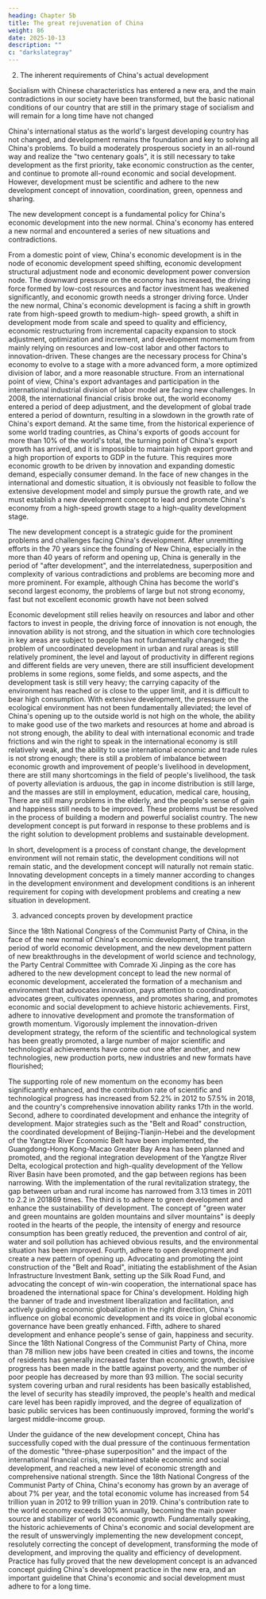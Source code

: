 ```yaml
---
heading: Chapter 5b
title: The great rejuvenation of China
weight: 86
date: 2025-10-13
description: ""
c: "darkslategray"
---
```




2. The inherent requirements of China's actual development

Socialism with Chinese characteristics has entered a new era, and the main contradictions in our
society have been transformed, but the basic national conditions of our country that are still in the
primary stage of socialism and will remain for a long time have not changed

China's international status as the world's largest developing country has not changed, and
development remains the foundation and key to solving all China's problems. To build a moderately
prosperous society in an all-round way and realize the "two centenary goals", it is still necessary to
take development as the first priority, take economic construction as the center, and continue to
promote all-round economic and social development. However, development must be scientific and
adhere to the new development concept of innovation, coordination, green, openness and sharing.

The new development concept is a fundamental policy for China's economic development into the
new normal. China's economy has entered a new normal and encountered a series of new situations
and contradictions. 

From a domestic point of view, China's economic development is in the node of
economic development speed shifting, economic development structural adjustment node and
economic development power conversion node. The downward pressure on the economy has
increased, the driving force formed by low-cost resources and factor investment has weakened
significantly, and economic growth needs a stronger driving force. Under the new normal, China's
economic development is facing a shift in growth rate from high-speed growth to medium-high-
speed growth, a shift in development mode from scale and speed to quality and efficiency, economic
restructuring from incremental capacity expansion to stock adjustment, optimization and increment,
and development momentum from mainly relying on resources and low-cost labor and other factors
to innovation-driven. These changes are the necessary process for China's economy to evolve to a
stage with a more advanced form, a more optimized division of labor, and a more reasonable
structure. From an international point of view, China's export advantages and participation in the
international industrial division of labor model are facing new challenges. In 2008, the international
financial crisis broke out, the world economy entered a period of deep adjustment, and the
development of global trade entered a period of downturn, resulting in a slowdown in the growth
rate of China's export demand. At the same time, from the historical experience of some world
trading countries, as China's exports of goods account for more than 10% of the world's total, the
turning point of China's export growth has arrived, and it is impossible to maintain high export
growth and a high proportion of exports to GDP in the future. This requires more economic growth
to be driven by innovation and expanding domestic demand, especially consumer demand. In the
face of new changes in the international and domestic situation, it is obviously not feasible to follow
the extensive development model and simply pursue the growth rate, and we must establish a new
development concept to lead and promote China's economy from a high-speed growth stage to a
high-quality development stage.

The new development concept is a strategic guide for the prominent problems and challenges facing
China's development. After unremitting efforts in the 70 years since the founding of New China,
especially in the more than 40 years of reform and opening up, China is generally in the period of
"after development", and the interrelatedness, superposition and complexity of various
contradictions and problems are becoming more and more prominent. For example, although China
has become the world's second largest economy, the problems of large but not strong economy, fast
but not excellent economic growth have not been solved

Economic development still relies heavily on resources and labor and other factors to invest in
people, the driving force of innovation is not enough, the innovation ability is not strong, and the
situation in which core technologies in key areas are subject to people has not fundamentally
changed; the problem of uncoordinated development in urban and rural areas is still relatively
prominent, the level and layout of productivity in different regions and different fields are very
uneven, there are still insufficient development problems in some regions, some fields, and some
aspects, and the development task is still very heavy; the carrying capacity of the environment has
reached or is close to the upper limit, and it is difficult to bear high consumption. With extensive
development, the pressure on the ecological environment has not been fundamentally alleviated; the
level of China's opening up to the outside world is not high on the whole, the ability to make good
use of the two markets and resources at home and abroad is not strong enough, the ability to deal
with international economic and trade frictions and win the right to speak in the international
economy is still relatively weak, and the ability to use international economic and trade rules is not
strong enough; there is still a problem of imbalance between economic growth and improvement of
people's livelihood in development, there are still many shortcomings in the field of people's
livelihood, the task of poverty alleviation is arduous, the gap in income distribution is still large, and
the masses are still in employment, education, medical care, housing, There are still many problems
in the elderly, and the people's sense of gain and happiness still needs to be improved. These
problems must be resolved in the process of building a modern and powerful socialist country. The
new development concept is put forward in response to these problems and is the right solution to
development problems and sustainable development.

In short, development is a process of constant change, the development environment will not remain
static, the development conditions will not remain static, and the development concept will naturally
not remain static. Innovating development concepts in a timely manner according to changes in the
development environment and development conditions is an inherent requirement for coping with
development problems and creating a new situation in development.

3. advanced concepts proven by development practice

Since the 18th National Congress of the Communist Party of China, in the face of the new normal
of China's economic development, the transition period of world economic development, and the
new development pattern of new breakthroughs in the development of world science and technology,
the Party Central Committee with Comrade Xi Jinping as the core has adhered to the new
development concept to lead the new normal of economic development, accelerated the formation
of a mechanism and environment that advocates innovation, pays attention to coordination,
advocates green, cultivates openness, and promotes sharing, and promotes economic and social
development to achieve historic achievements.
First, adhere to innovative development and promote the transformation of growth momentum.
Vigorously implement the innovation-driven development strategy, the reform of the scientific and
technological system has been greatly promoted, a large number of major scientific and
technological achievements have come out one after another, and new technologies, new production
ports, new industries and new formats have flourished;

The supporting role of new momentum on the economy has been significantly enhanced, and the
contribution rate of scientific and technological progress has increased from 52.2% in 2012 to 57.5%
in 2018, and the country's comprehensive innovation ability ranks 17th in the world. Second, adhere
to coordinated development and enhance the integrity of development. Major strategies such as the
"Belt and Road" construction, the coordinated development of Beijing-Tianjin-Hebei and the
development of the Yangtze River Economic Belt have been implemented, the Guangdong-Hong
Kong-Macao Greater Bay Area has been planned and promoted, and the regional integration
development of the Yangtze River Delta, ecological protection and high-quality development of the
Yellow River Basin have been promoted, and the gap between regions has been narrowing. With the
implementation of the rural revitalization strategy, the gap between urban and rural income has
narrowed from 3.13 times in 2011 to 2.2 in 201869 times. The third is to adhere to green
development and enhance the sustainability of development. The concept of "green water and green
mountains are golden mountains and silver mountains" is deeply rooted in the hearts of the people,
the intensity of energy and resource consumption has been greatly reduced, the prevention and
control of air, water and soil pollution has achieved obvious results, and the environmental situation
has been improved. Fourth, adhere to open development and create a new pattern of opening up.
Advocating and promoting the joint construction of the "Belt and Road", initiating the establishment
of the Asian Infrastructure Investment Bank, setting up the Silk Road Fund, and advocating the
concept of win-win cooperation, the international space has broadened the international space for
China's development. Holding high the banner of trade and investment liberalization and facilitation,
and actively guiding economic globalization in the right direction, China's influence on global
economic development and its voice in global economic governance have been greatly enhanced.
Fifth, adhere to shared development and enhance people's sense of gain, happiness and security.
Since the 18th National Congress of the Communist Party of China, more than 78 million new jobs
have been created in cities and towns, the income of residents has generally increased faster than
economic growth, decisive progress has been made in the battle against poverty, and the number of
poor people has decreased by more than 93 million. The social security system covering urban and
rural residents has been basically established, the level of security has steadily improved, the
people's health and medical care level has been rapidly improved, and the degree of equalization of
basic public services has been continuously improved, forming the world's largest middle-income
group.

Under the guidance of the new development concept, China has successfully coped with the dual
pressure of the continuous fermentation of the domestic "three-phase superposition" and the impact
of the international financial crisis, maintained stable economic and social development, and
reached a new level of economic strength and comprehensive national strength. Since the 18th
National Congress of the Communist Party of China, China's economy has grown by an average of
about 7% per year, and the total economic volume has increased from 54 trillion yuan in 2012 to 99
trillion yuan in 2019. China's contribution rate to the world economy exceeds 30% annually,
becoming the main power source and stabilizer of world economic growth.
Fundamentally speaking, the historic achievements of China's economic and social development are
the result of unswervingly implementing the new development concept, resolutely correcting the
concept of development, transforming the mode of development, and improving the quality and
efficiency of development. Practice has fully proved that the new development concept is an
advanced concept guiding China's development practice in the new era, and an important guideline
that China's economic and social development must adhere to for a long time.

